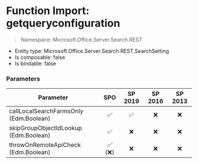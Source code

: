 # Function Import: getqueryconfiguration

> Namespace: Microsoft.Office.Server.Search.REST

- Entity type: Microsoft.Office.Server.Search.REST.SearchSetting
- Is composable: false
- Is bindable: false

### Parameters

Parameter | SPO | SP 2019 | SP 2016 | SP 2013
----------|:---:|:-------:|:-------:|:-------:
callLocalSearchFarmsOnly (Edm.Boolean) | ✅ | ✅ | ❌ | ❌
skipGroupObjectIdLookup (Edm.Boolean) | ✅ | ❌ | ❌ | ❌
throwOnRemoteApiCheck (Edm.Boolean) | ✅ (❌) | ❌ | ❌ | ❌